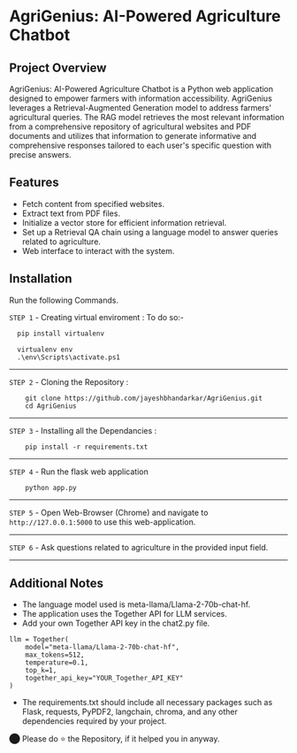 # AgriGenius: AI-Powered Agriculture Chatbot

## Project Overview
AgriGenius: AI-Powered Agriculture Chatbot is a Python web application designed to empower farmers with information accessibility. AgriGenius leverages a Retrieval-Augmented Generation model to address farmers' agricultural queries. The RAG model retrieves the most relevant information from a comprehensive repository of agricultural websites and PDF documents and utilizes that information to generate informative and comprehensive responses tailored to each user's specific question with precise answers.

## Features

- Fetch content from specified websites.
- Extract text from PDF files.
- Initialize a vector store for efficient information retrieval.
- Set up a Retrieval QA chain using a language model to answer queries related to agriculture.
- Web interface to interact with the system.

## Installation

Run the following Commands.

`STEP 1` - Creating virtual enviroment :
To do so:-
```bash
  pip install virtualenv
```
```
  virtualenv env
  .\env\Scripts\activate.ps1
```
----
`STEP 2` - Cloning the Repository :
```
    git clone https://github.com/jayeshbhandarkar/AgriGenius.git
    cd AgriGenius
```
----
`STEP 3` - Installing all the Dependancies :

```
    pip install -r requirements.txt
```
---
`STEP 4` - Run the flask web application
```
    python app.py
```
---
`STEP 5` - Open Web-Browser (Chrome) and navigate to `http://127.0.0.1:5000` to use this web-application.

---
`STEP 6` - Ask questions related to agriculture in the provided input field.

---

## Additional Notes

- The language model used is meta-llama/Llama-2-70b-chat-hf.
- The application uses the Together API for LLM services.
- Add your own Together API key in the chat2.py file.
  
```
llm = Together(
	model="meta-llama/Llama-2-70b-chat-hf",
	max_tokens=512,
	temperature=0.1,
	top_k=1,
	together_api_key="YOUR_Together_API_KEY"
)
```

- The requirements.txt should include all necessary packages such as Flask, requests, PyPDF2, langchain, chroma, and any other dependencies required by your project.

⬤ Please do ⭐ the Repository, if it helped you in anyway.
